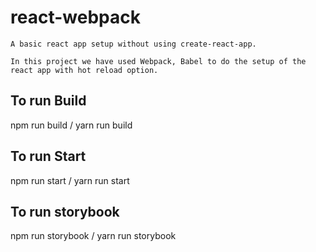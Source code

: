 # react-webpack

```
A basic react app setup without using create-react-app.

In this project we have used Webpack, Babel to do the setup of the react app with hot reload option.

```

## To run Build

npm run build / yarn run build

## To run Start

npm run start / yarn run start

## To run storybook

npm run storybook / yarn run storybook
